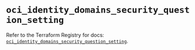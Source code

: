 # `oci_identity_domains_security_question_setting`

Refer to the Terraform Registry for docs: [`oci_identity_domains_security_question_setting`](https://registry.terraform.io/providers/oracle/oci/7.19.0/docs/resources/identity_domains_security_question_setting).
